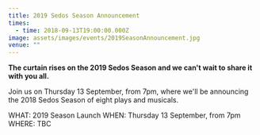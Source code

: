 ```yaml
---
title: 2019 Sedos Season Announcement
times:
  - time: 2018-09-13T19:00:00.000Z
image: assets/images/events/2019SeasonAnnouncement.jpg
venue: ""
---
```

**The curtain rises on the 2019 Sedos Season and we can't wait to share it with you all.**

Join us on Thursday 13 September, from 7pm, where we'll be announcing the 2018 Sedos Season of eight plays and musicals.

WHAT: 2019 Season Launch WHEN: Thursday 13 September, from 7pm
WHERE: TBC